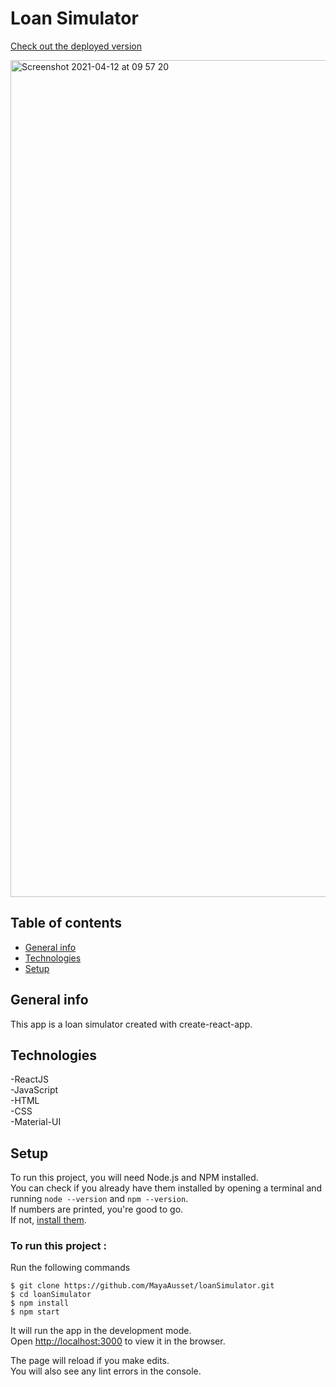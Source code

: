 # Loan Simulator
[Check out the deployed version](https://loansimulator-oc.netlify.app/)

<img width="1339" alt="Screenshot 2021-04-12 at 09 57 20" src="https://user-images.githubusercontent.com/60138632/114360852-cb58b780-9b75-11eb-8286-2cb371c8ae0f.png">

## Table of contents
* [General info](#general-info)
* [Technologies](#technologies)
* [Setup](#setup)  

## General info 
This app is a loan simulator created with create-react-app.

## Technologies
-ReactJS  
-JavaScript  
-HTML  
-CSS  
-Material-UI  

## Setup
To run this project, you will need Node.js and NPM installed.  
You can check if you already have them
installed by opening a terminal and running `node --version` and `npm --version`.  
If numbers are printed, you're good to go.  
If not, [install them](https://nodejs.org/en/).  

### To run this project : 
Run the following commands
```
$ git clone https://github.com/MayaAusset/loanSimulator.git 
$ cd loanSimulator
$ npm install
$ npm start
```

It will run the app in the development mode.  
Open [http://localhost:3000](http://localhost:3000) to view it in the browser.  

The page will reload if you make edits.  
You will also see any lint errors in the console.  

